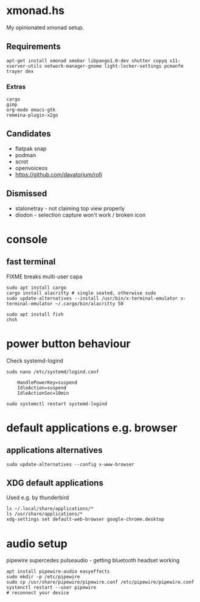 
# xmonad.hs

My opinionated xmonad setup.

## Requirements

    apt-get install xmonad xmobar libpango1.0-dev shutter copyq x11-xserver-utils network-manager-gnome light-locker-settings pcmanfm trayer dex
    
### Extras

    cargo
    gimp
    org-mode emacs-gtk
    remmina-plugin-x2go

## Candidates

* flatpak snap
* podman 
* scrot
* openvoiceos
* https://github.com/davatorium/rofi

## Dismissed
- stalonetray - not claiming top view properly
- diodon - selection capture won't work / broken icon

# console

## fast terminal
FIXME breaks multi-user capa

    sudo apt install cargo
    cargo install alacritty # single seated, otherwise sudo
    sudo update-alternatives --install /usr/bin/x-terminal-emulator x-terminal-emulator ~/.cargo/bin/alacritty 50

    sudo apt install fish
    chsh

# power button behaviour

Check systemd-logind

    sudo nano /etc/systemd/logind.conf

        HandlePowerKey=suspend
        IdleAction=suspend
        IdleActionSec=10min

    sudo systemctl restart systemd-logind

# default applications e.g. browser

## applications alternatives

    sudo update-alternatives --config x-www-browser

## XDG default applications
Used e.g. by thunderbird

    ls ~/.local/share/applications/*
    ls /usr/share/applications/*
    xdg-settings set default-web-browser google-chrome.desktop

# audio setup
pipewire supercedes pulseaudio - getting bluetooth headset working

    apt install pipewire-audio easyeffects
    sudo mkdir -p /etc/pipewire
    sudo cp /usr/share/pipewire/pipewire.conf /etc/pipewire/pipewire.conf
    systenctl restart --user pipewire
    # reconnect your device